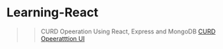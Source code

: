# Learning-React
>> CURD Opeeration Using React, Express and MongoDB
>>  <a href="https://github.com/mohit838/Learning-React/tree/user-curd-op-ui">CURD Opeeratttion UI</a>
